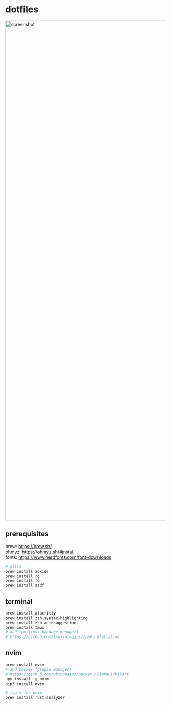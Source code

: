 # dotfiles

<img width="1564" alt="screenshot" src="https://user-images.githubusercontent.com/2248455/159801536-6a5641d5-756c-4429-982e-6c04462d45ba.png">

## prerequisites

brew: https://brew.sh/  
ohmyz: https://ohmyz.sh/#install  
fonts: https://www.nerdfonts.com/font-downloads  

```bash
# utils
brew install zoxide
brew install rg
brew install fd
brew install asdf
```

## terminal
```bash
brew install alacritty
brew install zsh-syntax-highlighting
brew install zsh-autosuggestions
brew install tmux
# and tpm (tmux package manager)
# https://github.com/tmux-plugins/tpm#installation
```

## nvim
```bash
brew install nvim
# and packer (plugin manager)
# https://github.com/wbthomason/packer.nvim#quickstart
npm install -g nvim
pip3 install nvim

# lsp's for nvim
brew install rust-analyzer
```


